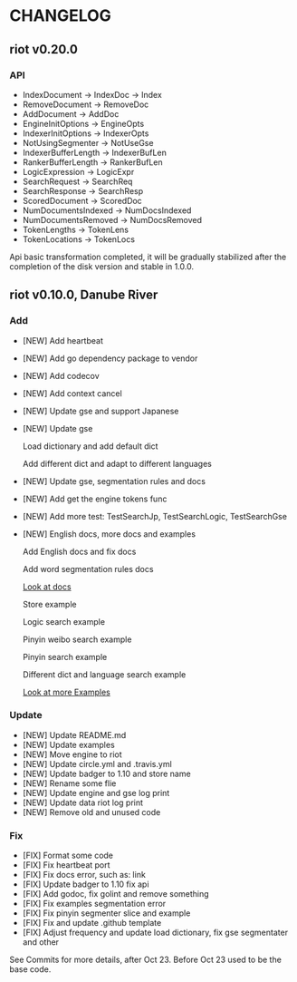 # CHANGELOG

## riot v0.20.0

### API
- IndexDocument   	    ->	IndexDoc -> Index
- RemoveDocument  	    ->	RemoveDoc
- AddDocument		    ->	AddDoc
- EngineInitOptions     ->	EngineOpts
- IndexerInitOptions  	->	IndexerOpts
- NotUsingSegmenter    	->  NotUseGse
- IndexerBufferLength	->  IndexerBufLen
- RankerBufferLength  	->  RankerBufLen
- LogicExpression       ->  LogicExpr
- SearchRequest    		->  SearchReq
- SearchResponse		->  SearchResp
- ScoredDocument  		->  ScoredDoc
- NumDocumentsIndexed   ->	NumDocsIndexed
- NumDocumentsRemoved	->  NumDocsRemoved
- TokenLengths			->	TokenLens
- TokenLocations		->	TokenLocs

Api basic transformation completed, it will be gradually stabilized after the completion of the disk version and stable in 1.0.0.

## riot v0.10.0, Danube River

### Add  

- [NEW] Add heartbeat
- [NEW] Add go dependency package to vendor
- [NEW] Add codecov
- [NEW] Add context cancel
- [NEW] Update gse and support Japanese
- [NEW] Update  gse 

    Load dictionary and add default dict
    
    Add different dict and adapt to different languages

- [NEW] Update gse, segmentation rules and docs
- [NEW] Add get the engine tokens func
- [NEW] Add more test: TestSearchJp, TestSearchLogic, TestSearchGse
- [NEW] English docs, more docs and examples 

    Add English docs and fix docs

    Add word segmentation rules docs

    [Look at docs](https://github.com/hhjpin/riot/tree/master/docs)

    Store example

    Logic search example

    Pinyin weibo search example

    Pinyin search example

    Different dict and language search example
    
    [Look at more Examples](https://github.com/hhjpin/riot/tree/master/examples)

### Update

- [NEW] Update README.md
- [NEW] Update examples
- [NEW] Move engine to riot
- [NEW] Update circle.yml and .travis.yml
- [NEW] Update badger to 1.10 and store name
- [NEW] Rename some flie
- [NEW] Update engine and gse log print
- [NEW] Update data riot log print
- [NEW] Remove old and unused code

### Fix

- [FIX] Format some code
- [FIX] Fix heartbeat port
- [FIX] Fix docs error, such as: link
- [FIX] Update badger to 1.10 fix api 
- [FIX] Add godoc, fix golint and remove something
- [FIX] Fix examples segmentation error
- [FIX] Fix pinyin segmenter slice and example
- [FIX] Fix and update .github template
- [FIX] Adjust frequency and update load dictionary, fix gse segmentater and other


See Commits for more details, after Oct 23. Before Oct 23 used to be the base code.